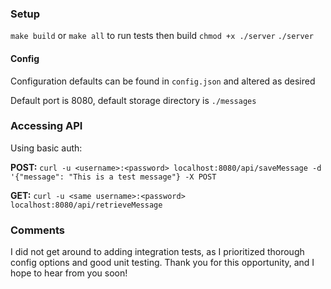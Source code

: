 ### Setup

`make build` or `make all` to run tests then build
`chmod +x ./server`
`./server`

#### Config

Configuration defaults can be found in `config.json` and altered as desired

Default port is 8080, default storage directory is `./messages`

### Accessing API

Using basic auth:

**POST:** `curl -u <username>:<password> localhost:8080/api/saveMessage -d '{"message": "This is a test message"} -X POST`

**GET:** `curl -u <same username>:<password> localhost:8080/api/retrieveMessage`

### Comments

I did not get around to adding integration tests, as I prioritized thorough config options and good unit testing. Thank you for this opportunity, and I hope to hear from you soon!
